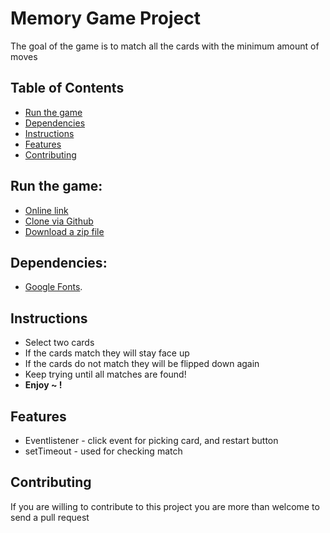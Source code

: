 # Memory Game Project

The goal of the game is to match all the cards with the minimum amount of moves<br/>


## Table of Contents

* [Run the game](#run-the-game)
* [Dependencies](#dependencies)
* [Instructions](#instructions)
* [Features](#features)
* [Contributing](#contributing)

## Run the game:
* [Online link](http://htmlpreview.github.io/?https://github.com/Yehudit325/Memory_Game/blob/master/game.html)  
* [Clone via Github](https://github.com/Yehudit325//Memory_Game.git)
* [Download a zip file](https://github.com/Yehudit325/Memory_Game/archive/master.zip)

## Dependencies:
* [Google Fonts]().

## Instructions

- Select two cards
- If the cards match they will stay face up
- If the cards do not match they will be flipped down again
- Keep trying until all matches are found!
- **Enjoy ~ !**

## Features

* Eventlistener - click event for picking card, and restart button
* setTimeout - used for checking match

## Contributing

If you are willing to contribute to this project
you are more than welcome to send a pull request
